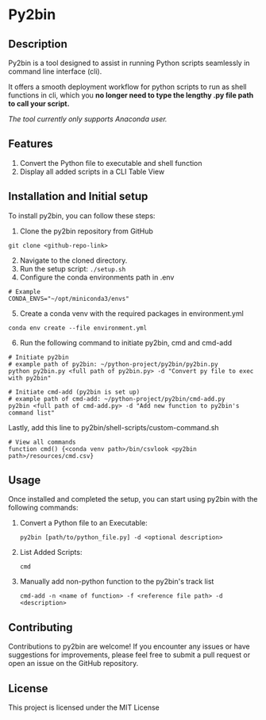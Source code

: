 # Py2bin

## Description

Py2bin is a tool designed to assist in running Python scripts seamlessly in command line interface (cli).

It offers a smooth deployment workflow for python scripts to run as shell functions in cli, which you **no longer need to type the lengthy .py file path to call your script.**

_The tool currently only supports Anaconda user._

## Features

1. Convert the Python file to executable and shell function
2. Display all added scripts in a CLI Table View

## Installation and Initial setup

To install py2bin, you can follow these steps:

1. Clone the py2bin repository from GitHub

```shell
git clone <github-repo-link>
```

2. Navigate to the cloned directory.
3. Run the setup script: `./setup.sh`
4. Configure the conda environments path in .env

```shell
# Example
CONDA_ENVS="~/opt/miniconda3/envs"
```

5. Create a conda venv with the required packages in environment.yml

```shell
conda env create --file environment.yml
```

6. Run the following command to initiate py2bin, cmd and cmd-add

```shell
# Initiate py2bin
# example path of py2bin: ~/python-project/py2bin/py2bin.py
python py2bin.py <full path of py2bin.py> -d "Convert py file to exec with py2bin"

# Initiate cmd-add (py2bin is set up)
# example path of cmd-add: ~/python-project/py2bin/cmd-add.py
py2bin <full path of cmd-add.py> -d "Add new function to py2bin's command list"
```

Lastly, add this line to py2bin/shell-scripts/custom-command.sh

```shell
# View all commands
function cmd() {<conda venv path>/bin/csvlook <py2bin path>/resources/cmd.csv}
```

## Usage

Once installed and completed the setup, you can start using py2bin with the following commands:

1. Convert a Python file to an Executable:

    ```shell
    py2bin [path/to/python_file.py] -d <optional description>
    ```

2. List Added Scripts:

    ```
    cmd
    ```

3. Manually add non-python function to the py2bin's track list

    ```
    cmd-add -n <name of function> -f <reference file path> -d <description>
    ```

## Contributing

Contributions to py2bin are welcome! If you encounter any issues or have suggestions for improvements, please feel free to submit a pull request or open an issue on the GitHub repository.

## License

This project is licensed under the MIT License
